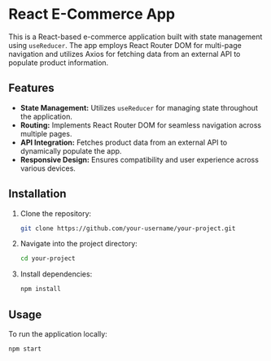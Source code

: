 # React E-Commerce App

This is a React-based e-commerce application built with state management using `useReducer`. The app employs React Router DOM for multi-page navigation and utilizes Axios for fetching data from an external API to populate product information.

## Features

- **State Management:** Utilizes `useReducer` for managing state throughout the application.
- **Routing:** Implements React Router DOM for seamless navigation across multiple pages.
- **API Integration:** Fetches product data from an external API to dynamically populate the app.
- **Responsive Design:** Ensures compatibility and user experience across various devices.

## Installation

1. Clone the repository:

    ```bash
    git clone https://github.com/your-username/your-project.git
    ```

2. Navigate into the project directory:

    ```bash
    cd your-project
    ```

3. Install dependencies:

    ```bash
    npm install
    ```

## Usage

To run the application locally:

```bash
npm start
